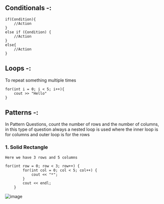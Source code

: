 
## Conditionals -:

```
if(Condition){
	//Action
}
else if (Condition) {
	//Action
}
else{
	//Action
}
```

## Loops -:
To repeat something multiple times
```
for(int i = 0; i < 5; i++){
	cout >> "Hello"
}
```

## Patterns -:
In Pattern Questions, count the number of rows and the number of columns, in this type of question always a nested loop is used where the inner loop is for columns and outer loop is for the rows

### 1. Solid Rectangle  
	Here we have 3 rows and 5 columns
```
for(int row = 0; row < 3; row++) {
        for(int col = 0; col < 5; col++) {
            cout << "*";
        }
        cout << endl;
    }
```
![image](https://github.com/user-attachments/assets/d13a02c9-a8ef-4b93-9ded-306bab542016)

